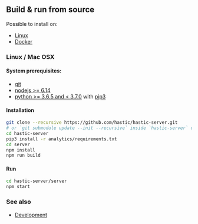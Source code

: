 ## Build & run from source 

Possible to install on:

* [Linux](#linux)
* [Docker](#docker)

### Linux / Mac OSX

#### System prerequisites:

* [git](https://git-scm.com/download/linux)
* [nodejs >= 6.14](https://nodejs.org/en/download/package-manager/#debian-and-ubuntu-based-linux-distributions)
* [python >= 3.6.5 and < 3.7.0](https://www.python.org/downloads/) with [pip3](https://packaging.python.org/guides/installing-using-linux-tools/#installing-pip-setuptools-wheel-with-linux-package-managers)

#### Installation
```bash
git clone --recursive https://github.com/hastic/hastic-server.git
# or `git submodule update --init --recursive` inside `hastic-server` directory if it's already cloned
cd hastic-server
pip3 install -r analytics/requirements.txt
cd server
npm install
npm run build
```

#### Run
```bash
cd hastic-server/server
npm start
```

### See also 

* [Development](https://github.com/hastic/hastic-server/wiki/Development-mode)